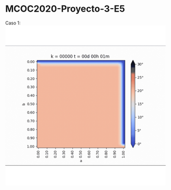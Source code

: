 # MCOC2020-Proyecto-3-E5
Caso 1:
![gifcaso1](https://raw.githubusercontent.com/IgnacioInostroza/MCOC2020-Proyecto-3-E5/main/GIF_Caso_1.gif)
